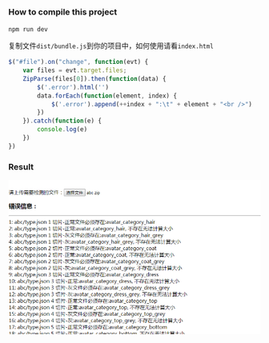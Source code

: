 
### How to compile this project

```bash
npm run dev
```

复制文件```dist/bundle.js```到你的项目中，如何使用请看```index.html```

```js
$("#file").on("change", function(evt) {
    var files = evt.target.files;
    ZipParse(files[0]).then(function(data) {
        $('.error').html('')
        data.forEach(function(element, index) {
            $('.error').append(++index + ":\t" + element + "<br />")
        })
    }).catch(function(e) {
        console.log(e)
    })
})
```

### Result

![测试结果图片](images/result.png)